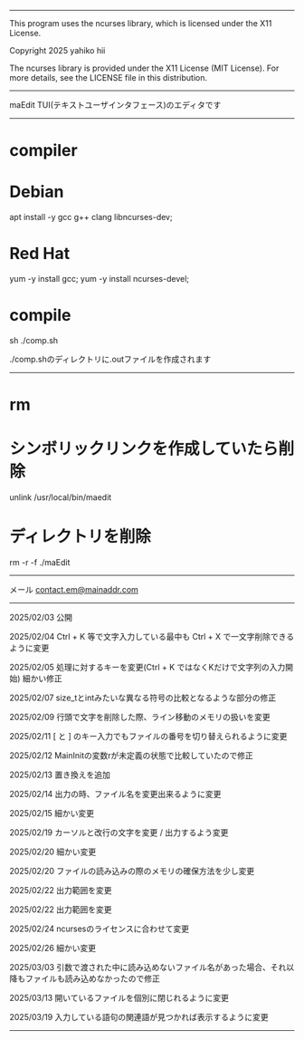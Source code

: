 ----

This program uses the ncurses library, which is licensed under the X11 License.

Copyright 2025 yahiko hii

The ncurses library is provided under the X11 License (MIT License). For more details, see the LICENSE file in this distribution.

----

maEdit
TUI(テキストユーザインタフェース)のエディタです

----

# compiler

# Debian
apt install -y gcc g++ clang libncurses-dev;

# Red Hat
yum -y install gcc;
yum -y install ncurses-devel;

# compile
sh ./comp.sh

./comp.shのディレクトリに.outファイルを作成されます

----

# rm

# シンボリックリンクを作成していたら削除
unlink /usr/local/bin/maedit

# ディレクトリを削除
rm -r -f ./maEdit

----

メール
contact.em@mainaddr.com

----

2025/02/03
公開

2025/02/04
Ctrl + K 等で文字入力している最中も Ctrl + X で一文字削除できるように変更

2025/02/05
処理に対するキーを変更(Ctrl + K ではなくKだけで文字列の入力開始)
細かい修正

2025/02/07
size_tとintみたいな異なる符号の比較となるような部分の修正

2025/02/09
行頭で文字を削除した際、ライン移動のメモリの扱いを変更

2025/02/11
[ と ] のキー入力でもファイルの番号を切り替えられるように変更

2025/02/12
MainInitの変数rが未定義の状態で比較していたので修正

2025/02/13
置き換えを追加

2025/02/14
出力の時、ファイル名を変更出来るように変更

2025/02/15
細かい変更

2025/02/19
カーソルと改行の文字を変更 / 出力するよう変更

2025/02/20
細かい変更

2025/02/20
ファイルの読み込みの際のメモリの確保方法を少し変更

2025/02/22
出力範囲を変更

2025/02/22
出力範囲を変更

2025/02/24
ncursesのライセンスに合わせて変更

2025/02/26
細かい変更

2025/03/03
引数で渡された中に読み込めないファイル名があった場合、それ以降もファイルも読み込めなかったので修正

2025/03/13
開いているファイルを個別に閉じれるように変更

2025/03/19
入力している語句の関連語が見つかれば表示するように変更

----

